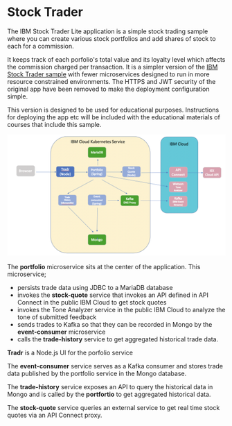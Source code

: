# Stock Trader

The IBM Stock Trader Lite application is a simple stock trading sample where you can create various stock portfolios and add shares of stock to each for a commission.

It keeps track of each porfolio's total value and its loyalty level which affects the commission charged per transaction. It is a simpler version  of the [IBM Stock Trader sample](https://github.com/IBMStockTrader/stocktrader) with fewer microservices designed to run in more resource constrained environments. The HTTPS and JWT security  of the original app have been removed to make  the  deployment configuration simple.

This version is designed to be used for educational purposes. Instructions for deploying the app etc will be included with the educational materials of courses that include this sample.


![Architectural Diagram](microservices-architecture.png)

The **portfolio** microservice sits at the center of the application. This microservice;
* persists trade data  using JDBC to a MariaDB database
* invokes the **stock-quote** service that invokes an API defined in API Connect in the public IBM Cloud to get stock quotes
* invokes the Tone Analyzer service in the public IBM Cloud to analyze the tone of submitted feedback
* sends trades to Kafka so that they can be recorded in Mongo by the **event-consumer** microservice
* calls the **trade-history** service to get aggregated historical trade  data.

**Tradr** is a Node.js UI for the porfolio service

The **event-consumer** service serves as a Kafka consumer and stores trade data published by the portfolio service in the Mongo database.

The **trade-history** service exposes an API to query the historical data in Mongo and is  called by the **portfortio** to get aggregated historical data.

The **stock-quote** service queries an external service to get real time stock quotes via an API Connect proxy.
